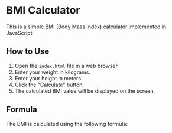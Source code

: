 # BMI Calculator

This is a simple BMI (Body Mass Index) calculator implemented in JavaScript.

## How to Use

1. Open the `index.html` file in a web browser.
2. Enter your weight in kilograms.
3. Enter your height in meters.
4. Click the "Calculate" button.
5. The calculated BMI value will be displayed on the screen.

## Formula

The BMI is calculated using the following formula:
